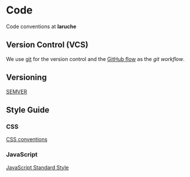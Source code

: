 # Code

Code conventions at **laruche**

## Version Control (VCS)

We use [git](https://git-scm.com/) for the version control and the [GitHub flow](https://guides.github.com/introduction/flow/) as the *git workflow*.

## Versioning

[SEMVER](http://semver.org/)

## Style Guide

### CSS

[CSS conventions](./css.md)

### JavaScript

[JavaScript Standard Style](http://standardjs.com/)
